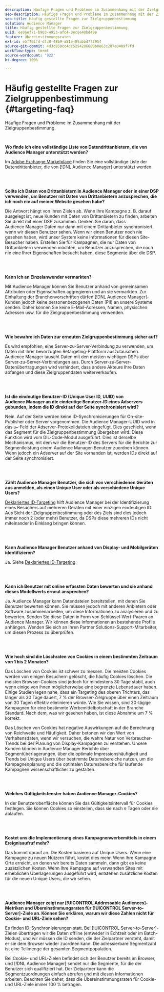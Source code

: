 ```yaml
---
description: Häufige Fragen und Probleme im Zusammenhang mit der Zielgruppenbestimmung.
seo-description: Häufige Fragen und Probleme im Zusammenhang mit der Zielgruppenbestimmung.
seo-title: Häufig gestellte Fragen zur Zielgruppenbestimmung
solution: Audience Manager
title: Häufig gestellte Fragen zur Zielgruppenbestimmung
uuid: ee96ef71-b903-4953-afc4-8ec8e48bd49e
feature: Übereinstimmungsraten
exl-id: e5f761fd-dfc8-4859-a81e-89abbd7f2914
source-git-commit: 4d3c859cc4dc5294286680b0e63c287e0409f7fd
workflow-type: tm+mt
source-wordcount: '922'
ht-degree: 100%

---
```


# Häufig gestellte Fragen zur Zielgruppenbestimmung {#targeting-faq}

Häufige Fragen und Probleme im Zusammenhang mit der Zielgruppenbestimmung.

<br>

<!-- 

faq_targeting.xml

 -->

**Wo finde ich eine vollständige Liste von Datendrittanbietern, die von Audience Manager unterstützt werden?**

Im [Adobe Exchange Marketplace](https://exchange.adobe.com/experiencecloud.html) finden Sie eine vollständige Liste der Datendrittanbieter, die von [!DNL Audience Manager] unterstützt werden.

<br> 

**Sollte ich Daten von Drittanbietern in Audience Manager oder in einer DSP verwenden, um Benutzer mit Daten von Drittanbietern anzusprechen, die ich noch nie auf meiner Website gesehen habe?**

Die Antwort hängt von Ihren Zielen ab. Wenn Ihre Kampagne z. B. darauf ausgelegt ist, neue Kunden mit Daten von Drittanbietern zu finden, arbeiten Sie direkt mit einer DSP zusammen. Denken Sie daran, dass Audience Manager Daten nur dann mit einem Drittanbieter synchronisiert, wenn wir diesen Benutzer sehen. Wenn wir einen Benutzer noch nie gesehen haben, wird unser System keine Informationen für diesen Site-Besucher haben. Erstellen Sie für Kampagnen, die nur Daten von Drittanbietern verwenden möchten, um Benutzer anzusprechen, die noch nie eine Ihrer Eigenschaften besucht haben, diese Segmente über die DSP.

<br> 

**Kann ich an Einzelanwender vermarkten?**

Mit Audience Manager können Sie Benutzer anhand von gemeinsamen Attributen oder Eigenschaften aggregieren und an sie vermarkten. Zur Einhaltung der Branchenvorschriften dürfen [!DNL Audience Manager]-Kunden jedoch keine personenbezogenen Daten (PII) an unsere Systeme senden. Daher können Sie keine E-Mail-Adressen, Namen, physischen Adressen usw. für die Zielgruppenbestimmung verwenden.

<br> 

**Wie bewahre ich Daten zur erneuten Zielgruppenbestimmung sicher auf?**

Es wird empfohlen, eine Server-zu-Server-Verbindung zu verwenden, um Daten mit Ihrer bevorzugten Retargeting-Plattform auszutauschen. Audience Manager tauscht Daten mit den meisten wichtigen DSPs über Server-zu-Server-Verbindungen aus. Durch Server-zu-Server-Datenübertragungen wird verhindert, dass andere Akteure Ihre Daten abfangen und diese Zielgruppendaten weiterverkaufen.

<br> 

**Ist die eindeutige Benutzer-ID (Unique User ID, UUID) von Audience Manager an die eindeutige Benutzer-ID eines Adservers gebunden, indem die ID direkt auf der Seite synchronisiert wird?**

Nein. Auf der Seite werden keine ID-Synchronisierungen für On-site-Publisher oder Server vorgenommen. Die Audience Manager-UUID wird in das `u=`-Feld der Adserver-Protokolldateien eingefügt. Dies geschieht, wenn das Segment für die Zielgruppenbestimmung übergeben wird. Diese Funktion wird vom DIL-Code-Modul ausgeführt. Dies ist derselbe Mechanismus, mit dem wir die Benutzer-ID des Servers für die Berichte zur Segmentleistung einem Audience Manager-Benutzer zuordnen können. Wenn jedoch ein Adserver auf der Site vorhanden ist, werden IDs direkt auf der Seite synchronisiert.

<br> 

**Zählt Audience Manager Benutzer, die sich von verschiedenen Geräten aus anmelden, als einen Unique User oder als verschiedene Unique Users?**

[Deklariertes ID-Targeting](../features/declared-ids.md#declared-id-targeting) hilft Audience Manager bei der Identifizierung eines Besuchers auf mehreren Geräten mit einer einzigen eindeutigen ID. Aus Sicht der Zielgruppenbestimmung oder des Ziels sind dies jedoch immer noch 2 (oder mehr) Benutzer, da DSPs diese mehreren IDs nicht miteinander in Einklang bringen können.

<br> 

**Kann Audience Manager Benutzer anhand von Display- und Mobilgeräten identifizieren?**

Ja. Siehe [Deklariertes ID-Targeting](../features/declared-ids.md#declared-id-targeting).

<br> 

**Kann ich Benutzer mit online erfassten Daten bewerten und sie anhand dieses Modellwerts erneut ansprechen?**

Ja. Audience Manager kann Datendateien bereitstellen, mit denen Sie Benutzer bewerten können. Sie müssen jedoch mit anderen Anbietern oder Software zusammenarbeiten, um diese Informationen zu analysieren und zu bewerten. Senden Sie diese Daten in Form von Schlüssel-Wert-Paaren an Audience Manager. Wir können diese Informationen an bestehende Profile anhängen. Wenden Sie sich an Ihren Partner Solutions-Support-Mitarbeiter, um diesen Prozess zu überprüfen.

<br> 

**Wie hoch sind die Löschraten von Cookies in einem bestimmten Zeitraum von 1 bis 2 Monaten?**

Das Löschen von Cookies ist schwer zu messen. Die meisten Cookies werden von einigen Besuchern gelöscht, die häufig Cookies löschen. Die meisten Browser-Cookies sind jedoch für mindestens 30 Tage stabil, auch wenn einige von ihnen möglicherweise eine begrenzte Lebensdauer haben. Einige Studien legen nahe, dass ein Targeting des oberen Trichters, das länger als 30 Tage dauert, 7 % der Browser-Zielgruppe über einen Zeitraum von 30 Tagen effektiv eliminieren würde. Wie Sie wissen, sind 30-tägige Kampagnen für eine bestimmte Werbemittelbotschaft in der Branche Standard. Nach dem, was wir gesehen haben, ist diese Abnahme um 7 % korrekt.

Das Löschen von Cookies hat negative Auswirkungen auf die Berechnung von Reichweite und Häufigkeit. Daher betonen wir den Wert von Verhaltensdaten, wenn wir versuchen, die wahre Natur von Verbraucher-Trends bei der Planung von Display-Kampagnen zu verstehen. Unsere Kunden können in Audience Manager Berichte über Segmentüberlagerungen, über die optimale Impressionshäufigkeit und Trends bei Unique Users über bestimmte Datumsbereiche nutzen, um die Kampagnenplanung und die optimalen Datumsbereiche für laufende Kampagnen wissenschaftlicher zu gestalten.

<br> 

**Welches Gültigkeitsfenster haben Audience Manager-Cookies?**

In der Benutzeroberfläche können Sie das Gültigkeitsintervall für Cookies festlegen. Sie können Cookies so einstellen, dass sie nach *n* Tagen oder nie ablaufen.

<br> 

**Kostet uns die Implementierung eines Kampagnenwerbemittels in einem Ereignisaufruf mehr?**

Das kommt darauf an. Die Kosten basieren auf Unique Users. Wenn eine Kampagne zu neuen Nutzern führt, kostet dies mehr. Wenn Ihre Kampagne Orte erreicht, an denen wir bereits Daten sammeln, dann gibt es keine zusätzlichen Kosten. Wenn Ihre Kampagne auf verwandten Sites mit erheblichen Überlagerungen ausgeführt wird, entstehen zusätzliche Kosten für die neuen Unique Users, die wir sehen.

<br> 

**Audience Manager zeigt nur [!UICONTROL Addressable Audiences]-Metriken und Übereinstimmungsraten für [!UICONTROL Server-to-Server]-Ziele an. Können Sie erklären, warum wir diese Zahlen nicht für Cookie- und URL-Ziele sehen?**

Es finden ID-Synchronisierungen statt. Bei [!UICONTROL Server-to-Server]-Zielen übertragen wir die Daten offline (entweder in Echtzeit oder im Batch-Modus), und wir müssen die ID senden, die der Zielpartner versteht, damit er sie dem Browser wieder zuordnen kann. Die adressierbare Segmentzahl ist eine Teilmenge der gesamten Segmentpopulation.

Bei Cookie- und URL-Zielen befindet sich der Benutzer bereits im Browser, und [!DNL Audience Manager] sendet nur die Segmente, für die der Benutzer sich qualifiziert hat. Der Zielpartner kann die Segmentzuordnungen einfach abrufen und mit diesen Informationen arbeiten. Beachten Sie daher, dass die Übereinstimmungsraten für Cookie- und URL-Ziele immer 100 % betragen.
